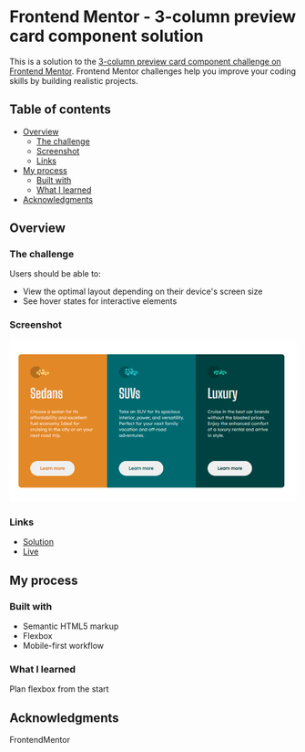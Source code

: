 # Frontend Mentor - 3-column preview card component solution

This is a solution to the [3-column preview card component challenge on Frontend Mentor](https://www.frontendmentor.io/challenges/3column-preview-card-component-pH92eAR2-). Frontend Mentor challenges help you improve your coding skills by building realistic projects.

## Table of contents

- [Overview](#overview)
  - [The challenge](#the-challenge)
  - [Screenshot](#screenshot)
  - [Links](#links)
- [My process](#my-process)
  - [Built with](#built-with)
  - [What I learned](#what-i-learned)
- [Acknowledgments](#acknowledgments)

## Overview

### The challenge

Users should be able to:

- View the optimal layout depending on their device's screen size
- See hover states for interactive elements

### Screenshot

![Screenshot](images/3-card-pic.PNG)

### Links

- [Solution](https://github.com/roopsBee/3-column-preview-card)
- [Live](https://3-card-componenet-roopsbee.netlify.app/)

## My process

### Built with

- Semantic HTML5 markup
- Flexbox
- Mobile-first workflow

### What I learned

Plan flexbox from the start

## Acknowledgments

FrontendMentor
